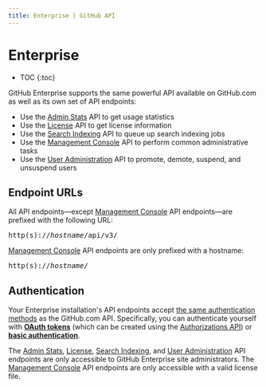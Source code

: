```yaml
---
title: Enterprise | GitHub API
---
```


# Enterprise

* TOC
{:toc}

GitHub Enterprise supports the same powerful API available on GitHub.com as well as its own set of API endpoints:

- Use the [Admin Stats][] API to get usage statistics
- Use the [License][] API to get license information
- Use the [Search Indexing][] API to queue up search indexing jobs
- Use the [Management Console][] API to perform common administrative tasks
- Use the [User Administration][] API to promote, demote, suspend, and unsuspend users

[Admin Stats]: admin_stats/
[License]: license/
[Search Indexing]: search_indexing/
[Management Console]: management_console/
[User Administration]: /v3/users/administration/

## Endpoint URLs

All API endpoints—except [Management Console][] API endpoints—are prefixed with the following URL:

<pre class="terminal">
http(s)://<em>hostname</em>/api/v3/
</pre>

[Management Console][] API endpoints are only prefixed with a hostname:

<pre class="terminal">
http(s)://<em>hostname</em>/
</pre>

## Authentication

Your Enterprise installation's API endpoints accept [the same authentication methods](http://developer.github.com/v3/#authentication) as the GitHub.com API. Specifically, you can authenticate yourself with **[OAuth tokens][]** (which can be created using the [Authorizations API][]) or **[basic authentication][]**.

[OAuth tokens]: /v3/oauth/
[basic authentication]: /v3/#basic-authentication

The [Admin Stats][], [License][], [Search Indexing][], and [User Administration][] API endpoints are only accessible to GitHub Enterprise site administrators. The [Management Console][] API endpoints are only accessible with a valid license file.

[Authorizations API]: /v3/oauth_authorizations/#create-a-new-authorization
